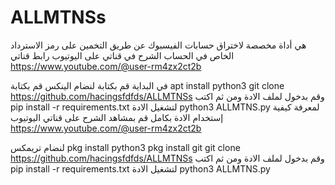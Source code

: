 # ALLMTNSs
هي أداة مخصصة لاختراق حسابات الفيسبوك عن طريق التخمين على رمز الاسترداد الخاص في الحساب الشرح في قناتي على اليوتيوب رابط قناتي https://www.youtube.com/@user-rm4zx2ct2b



في البداية قم بكتابة 
لنضام الينكس قم بكتابة 
apt install python3 
git clone https://github.com/hacingsfdfds/ALLMTNSs
وقم بدخول لملف الادة ومن ثم اكتب 
pip install -r requirements.txt
لتشغيل الادة python3 ALLMTNS.py
لمعرفة كيفية إستخدام الادة بكامل قم بمشاهد الشرح على قناتي اليوتيوب 
https://www.youtube.com/@user-rm4zx2ct2b

لنضام تريمكس 
pkg install python3 
pkg install git 
git clone https://github.com/hacingsfdfds/ALLMTNSs
وقم بدخول لملف الادة ومن ثم اكتب 
pip install -r requirements.txt
لتشغيل الادة python3 ALLMTNS.py
